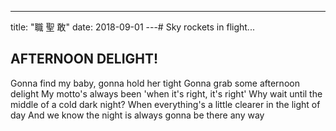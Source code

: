 ---
title: "職 聖 敢"
date: 2018-09-01
---# Sky rockets in flight...

## AFTERNOON DELIGHT!

Gonna find my baby, gonna hold her tight
Gonna grab some afternoon delight
My motto's always been 'when it's right, it's right'
Why wait until the middle of a cold dark night?
When everything's a little clearer in the light of day
And we know the night is always gonna be there any way
